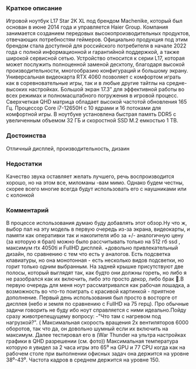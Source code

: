 ### **Краткое описание**
Игровой ноутбук L17 Star 2K XL под брендом Machenike, который был основан в июне 2014 года и управляется Haier Group. Компания занимается созданием передовых высокопроизводительных продуктов, отвечающих потребностям геймеров. Официально продукция под этим брендом стала доступной для российского потребителя в начале 2022 года с полной информационной и гарантийной поддержкой, а также широкой сервисной сетью.  Устройство относится к серии L17, которая может послужить полноценной заменой десктопу, благодаря высокой производительности, многообразию конфигураций и большому экрану. Универсальная видеокарта RTX 4060 позволяет с комфортом играть как в соревновательные игры, так и в любые другие тайтлы на средне-высоких настройках. Большой экран 17.3" для эффективной работы во всех режимах и полномасштабного погружения в игровой процесс. Сверхчеткая QHD матрица обладает высокой частотой обновления 165 Гц. Процессор Core i7-12650H с 10 ядрами и 16 потоками для комфортной игры. В ноутбуке установлена быстрая память DDR5 с увеличенным объемом 32 ГБ и скоростной SSD M.2 емкостью 1 TB.

### **Достоинства**
Отличный дисплей, производительность, дизаин

### **Недостатки**
Качество звука оставляет желать лучшего, речь воспроизводится хорошо, но на этом все, миломаны -вам мимо. Однако будем честны, скорее всего многие всегда будут использовать его с наушниками или с колонкой

### **Комментарий**
В процессе использования думаю буду добавлять этот обзор.Ну что ж, выбор пал на эту модель в первую очередь из-за экрана, видеокарты, и памяти как оперативки так и накопителя ибо за +/- аналогичную цену (за которую я брал) можно было рассчитывать только на 512 гб ssd , максимум rtx 4050ti и FullHD дисплей. +довольно привлекательный дизайн, по сравнению с тем что есть у аналогов. Есть подсветка клавиатуры, но она монотонная - есть несколько видов подсветки, но горит только одним выбранным. На задней крышке присутствуют две полосы, который выглядят так, как будто они должны гореть, но либо я не разобрался как их включить, либо это просто декор, либо брак 🤔.В первую очередь для меня ноут рассматривался как рабочая лошадка, а возможность во что-то поиграть с красивой картинкой - приятное дополнение. Первый день использования был просто в восторге от дисплея (небо и земля по сравнению с FullHD на 75 герц). Про обычные задичи говорить не буду ибо ноут справляется с ними идеально.Пойду сразу животрепещущему вопросу: -"Что там с нагревом под нагрузкой?". ( Максимальная скорость вращения 2х вентиляторов 6000 оборотов, так что да, он довольно шумный если их включить на максимум. Далее тестировал его в (War Thunder на ультра настройках графики в QHD разрешении (см. фото)) Максимальная температура которую я увидел за 2 часа игры это 65⁰ на GPU и 77 CPU когда как на рабочем столе при выполнении офисных задач она держится на уровне 38⁰-43⁰. Частота кадров в среднем держится на уровне 150.

